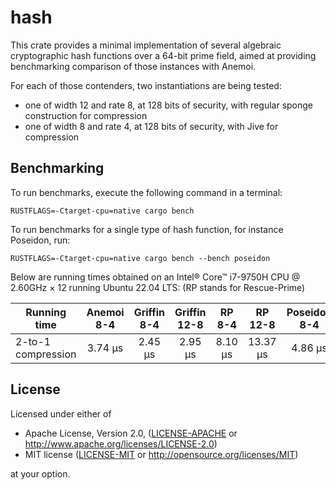 # hash

This crate provides a minimal implementation of several algebraic cryptographic hash functions over a 64-bit prime field,
aimed at providing benchmarking comparison of those instances with Anemoi.

For each of those contenders, two instantiations are being tested:

- one of width 12 and rate 8, at 128 bits of security, with regular sponge construction for compression
- one of width 8 and rate 4, at 128 bits of security, with Jive for compression

## Benchmarking

To run benchmarks, execute the following command in a terminal:

```
RUSTFLAGS=-Ctarget-cpu=native cargo bench
```

To run benchmarks for a single type of hash function, for instance Poseidon, run:

```
RUSTFLAGS=-Ctarget-cpu=native cargo bench --bench poseidon
```

Below are running times obtained on an Intel® Core™ i7-9750H CPU @ 2.60GHz × 12 running Ubuntu 22.04 LTS: (RP stands for Rescue-Prime)

| Running time       | Anemoi 8-4 | Griffin 8-4 | Griffin 12-8 | RP 8-4  | RP 12-8  | Poseidon 8-4 | Poseidon 12-8 |
| ------------------ | :--------: | :---------: | :----------: | :-----: | :------: | :----------: | :-----------: |
| 2-to-1 compression | 3.74 µs    | 2.45 µs     | 2.95 µs      | 8.10 µs | 13.37 µs | 4.86 µs      | 27.06 µs      |

## License

Licensed under either of

- Apache License, Version 2.0, ([LICENSE-APACHE](LICENSE-APACHE) or <http://www.apache.org/licenses/LICENSE-2.0>)
- MIT license ([LICENSE-MIT](LICENSE-MIT) or <http://opensource.org/licenses/MIT>)

at your option.
